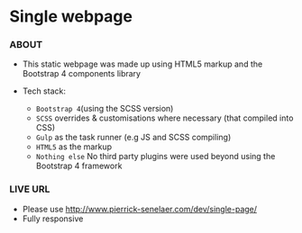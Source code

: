 # Single webpage

### ABOUT ###

* This static webpage was made up using HTML5 markup and the Bootstrap 4 components library

* Tech stack:
    * `Bootstrap 4`(using the SCSS version)
    * `SCSS` overrides & customisations where necessary (that compiled into CSS)
    * `Gulp` as the task runner (e.g JS and SCSS compiling)
    * `HTML5` as the markup
    * `Nothing else` No third party plugins were used beyond using the Bootstrap 4 framework

### LIVE URL ###

* Please use http://www.pierrick-senelaer.com/dev/single-page/
* Fully responsive
